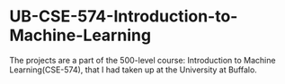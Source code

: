 # UB-CSE-574-Introduction-to-Machine-Learning
The projects are a part of the 500-level course:  Introduction to Machine Learning(CSE-574), that I had taken up at the University at Buffalo.
